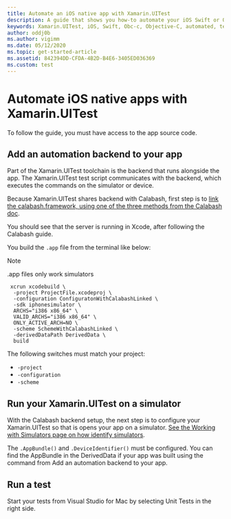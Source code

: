 ```yaml
---
title: Automate an iOS native app with Xamarin.UITest
description: A guide that shows you how-to automate your iOS Swift or Objective-C app with Xamarin.UITest.
keywords: Xamarin.UITest, iOS, Swift, Obc-c, Objective-C, automated, testing, ui testing.
author: oddj0b
ms.author: vigimm
ms.date: 05/12/2020
ms.topic: get-started-article
ms.assetid: 842394DD-CFDA-4B2D-B4E6-3405ED036369
ms.custom: test
---
```


# Automate iOS native apps with Xamarin.UITest
To follow the guide, you must have access to the app source code.

## Add an automation backend to your app
Part of the Xamarin.UITest toolchain is the backend that runs alongside the app. The Xamarin.UITest test script communicates with the backend, which executes the commands on the simulator or device.

Because Xamarin.UITest shares backend with Calabash, first step is to [link the calabash.framework, using one of the three methods from the Calabash doc](https://github.com/calabash/calabash-ios#step-1-link-calabashframework).

You should see that the server is running in Xcode, after following the Calabash guide.

You build the `.app` file from the terminal like below:

> [!NOTE]
> .app files only work simulators

```
 xcrun xcodebuild \
  -project ProjectFile.xcodeproj \
  -configuration ConfiguratonWithCalabashLinked \
  -sdk iphonesimulator \
  ARCHS="i386 x86_64" \
  VALID_ARCHS="i386 x86_64" \
  ONLY_ACTIVE_ARCH=NO \
  -scheme SchemeWithCalabashLinked \
  -derivedDataPath DerivedData \
  build
```
The following switches must match your project:
- `-project`
- `-configuration`
- `-scheme`

## Run your Xamarin.UITest on a simulator
With the Calabash backend setup, the next step is to configure your Xamarin.UITest so that is opens your app on a simulator. [See the Working with Simulators page on how identify simulators](features/ios-simulator.md).

The `.AppBundle()` and `.DeviceIdentifier()` must be configured. You can find the AppBundle in the DerivedData if your app was built using the command from Add an automation backend to your app.

## Run a test

Start your tests from Visual Studio for Mac by selecting Unit Tests in the right side.
